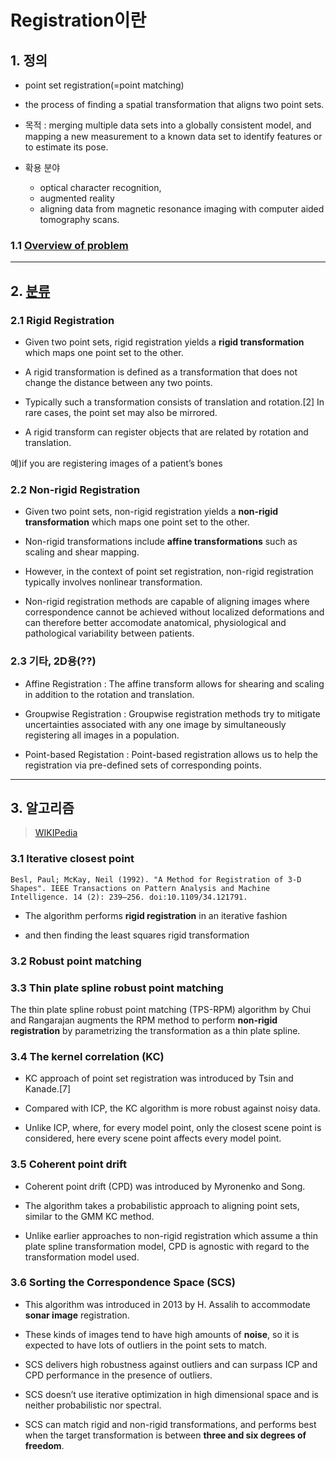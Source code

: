 # Registration이란 

## 1. 정의 

- point set registration(=point matching) 

- the process of finding a spatial transformation that aligns two point sets. 

- 목적 : merging multiple data sets into a globally consistent model, and mapping a new measurement to a known data set to identify features or to estimate its pose. 

- 확용 분야 
    - optical character recognition,
    - augmented reality
    - aligning data from magnetic resonance imaging with computer aided tomography scans.

### 1.1 [Overview of problem](https://en.wikipedia.org/wiki/Point_set_registration)



--- 
## 2. [분류](https://simpleelastix.readthedocs.io/GroupwiseRegistration.html)


### 2.1 Rigid Registration


- Given two point sets, rigid registration yields a **rigid transformation** which maps one point set to the other. 

- A rigid transformation is defined as a transformation that does not change the distance between any two points. 

- Typically such a transformation consists of translation and rotation.[2] In rare cases, the point set may also be mirrored.

- A rigid transform can register objects that are related by rotation and translation.


예)if you are registering images of a patient’s bones

### 2.2 Non-rigid Registration

- Given two point sets, non-rigid registration yields a **non-rigid transformation** which maps one point set to the other.

- Non-rigid transformations include **affine transformations** such as scaling and shear mapping. 

- However, in the context of point set registration, non-rigid registration typically involves nonlinear transformation.

- Non-rigid registration methods are capable of aligning images where correspondence cannot be achieved without localized deformations and can therefore better accomodate anatomical, physiological and pathological variability between patients.


### 2.3 기타, 2D용(??)

- Affine Registration : The affine transform allows for shearing and scaling in addition to the rotation and translation. 

- Groupwise Registration : Groupwise registration methods try to mitigate uncertainties associated with any one image by simultaneously registering all images in a population.

- Point-based Registation : Point-based registration allows us to help the registration via pre-defined sets of corresponding points. 


---

## 3. 알고리즘 

> [WIKIPedia](https://en.wikipedia.org/wiki/Point_set_registration)

### 3.1 Iterative closest point

```
Besl, Paul; McKay, Neil (1992). "A Method for Registration of 3-D Shapes". IEEE Transactions on Pattern Analysis and Machine Intelligence. 14 (2): 239–256. doi:10.1109/34.121791.
```

- The algorithm performs **rigid registration** in an iterative fashion 

- and then finding the least squares rigid transformation

### 3.2 Robust point matching



### 3.3 Thin plate spline robust point matching

The thin plate spline robust point matching (TPS-RPM) algorithm by Chui and Rangarajan augments the RPM method to perform **non-rigid registration** by parametrizing the transformation as a thin plate spline.

### 3.4 The kernel correlation (KC) 

- KC approach of point set registration was introduced by Tsin and Kanade.[7] 

- Compared with ICP, the KC algorithm is more robust against noisy data. 

- Unlike ICP, where, for every model point, only the closest scene point is considered, here every scene point affects every model point.

### 3.5 Coherent point drift

- Coherent point drift (CPD) was introduced by Myronenko and Song.

- The algorithm takes a probabilistic approach to aligning point sets, similar to the GMM KC method. 

- Unlike earlier approaches to non-rigid registration which assume a thin plate spline transformation model, CPD is agnostic with regard to the transformation model used. 


### 3.6 Sorting the Correspondence Space (SCS)

- This algorithm was introduced in 2013 by H. Assalih to accommodate **sonar image** registration.

- These kinds of images tend to have high amounts of **noise**, so it is expected to have lots of outliers in the point sets to match. 

- SCS delivers high robustness against outliers and can surpass ICP and CPD performance in the presence of outliers. 

- SCS doesn’t use iterative optimization in high dimensional space and is neither probabilistic nor spectral. 

- SCS can match rigid and non-rigid transformations, and performs best when the target transformation is between **three and six degrees of freedom**.